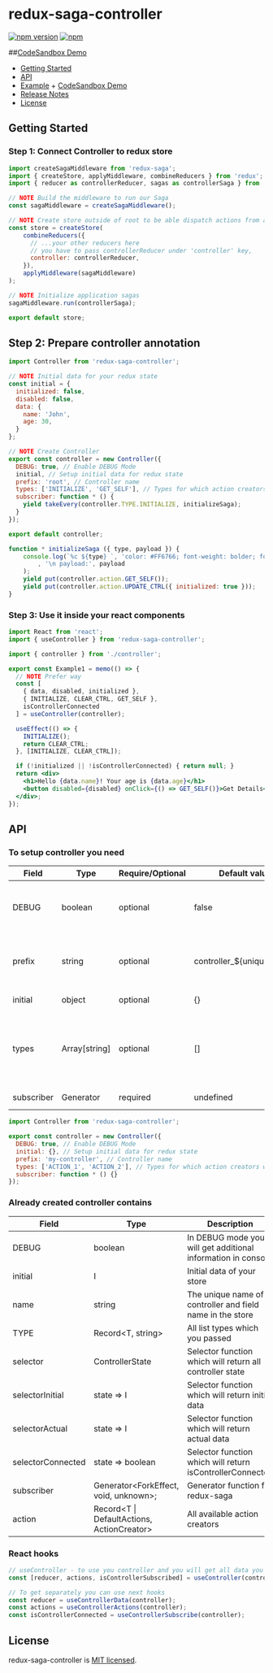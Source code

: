 # redux-saga-controller

[![npm version](https://img.shields.io/npm/v/redux-saga-controller.svg)](https://www.npmjs.com/package/redux-saga-controller)
[![npm](https://img.shields.io/npm/dm/redux-saga-controller.svg)](https://www.npmjs.com/package/redux-saga-controller)

##[CodeSandbox Demo](https://codesandbox.io/s/redux-saga-controller031-sjc5r)

- [Getting Started](#getting-started)
- [API](#api)
- [Example](./tree/master/example) + [CodeSandbox Demo](https://codesandbox.io/s/redux-saga-controller031-sjc5r)
- [Release Notes](./releases)
- [License](#license)

## Getting Started

### Step 1: Connect Controller to redux store

```js
import createSagaMiddleware from 'redux-saga';
import { createStore, applyMiddleware, combineReducers } from 'redux';
import { reducer as controllerReducer, sagas as controllerSaga } from 'redux-saga-controller';

// NOTE Build the middleware to run our Saga
const sagaMiddleware = createSagaMiddleware();

// NOTE Create store outside of root to be able dispatch actions from anywhere!
const store = createStore(
    combineReducers({
      // ...your other reducers here
      // you have to pass controllerReducer under 'controller' key,
      controller: controllerReducer,
    }),
    applyMiddleware(sagaMiddleware)
);

// NOTE Initialize application sagas
sagaMiddleware.run(controllerSaga);

export default store;
```

## Step 2: Prepare controller annotation

```js
import Controller from 'redux-saga-controller';

// NOTE Initial data for your redux state
const initial = {
  initialized: false,
  disabled: false,
  data: {
    name: 'John',
    age: 30,
  }
};

// NOTE Create Controller
export const controller = new Controller({
  DEBUG: true, // Enable DEBUG Mode
  initial, // Setup initial data for redux state
  prefix: 'root', // Controller name
  types: ['INITIALIZE', 'GET_SELF'], // Types for which action creators will be generated
  subscriber: function * () {
    yield takeEvery(controller.TYPE.INITIALIZE, initializeSaga);
  }
});

export default controller;

function * initializeSaga ({ type, payload }) {
    console.log(`%c ${type} `, 'color: #FF6766; font-weight: bolder; font-size: 12px;'
        , '\n payload:', payload
    );
    yield put(controller.action.GET_SELF());
    yield put(controller.action.UPDATE_CTRL({ initialized: true }));
}
```

### Step 3: Use it inside your react components

```jsx harmony
import React from 'react';
import { useController } from 'redux-saga-controller';

import { controller } from './controller';

export const Example1 = memo(() => {
  // NOTE Prefer way
  const [
    { data, disabled, initialized },
    { INITIALIZE, CLEAR_CTRL, GET_SELF },
    isControllerConnected
  ] = useController(controller);

  useEffect(() => {
    INITIALIZE();
    return CLEAR_CTRL;
  }, [INITIALIZE, CLEAR_CTRL]);

  if (!initialized || !isControllerConnected) { return null; }
  return <div>
    <h1>Hello {data.name}! Your age is {data.age}</h1>
    <button disabled={disabled} onClick={() => GET_SELF()}>Get Details</button>
  </div>;
});
```

## API

### To setup controller you need

| Field      | Type          | Require/Optional | Default value              | Description                                                                              |
|------------|---------------|------------------|----------------------------|------------------------------------------------------------------------------------------|
| DEBUG      | boolean       | optional         | false                      | In DEBUG mode you will get additional information in console                             |
| prefix     | string        | optional         | controller_${unique_index} | The unique name of controller and field name in the store                                |
| initial    | object        | optional         | {}                         | Initial data of your store                                                               |
| types      | Array[string] | optional         | []                         | All list types which you need (Actions for these types will be generated automatically)  |
| subscriber | Generator     | required         | undefined                  | Redux-saga subscriber                                                                    |

```js
import Controller from 'redux-saga-controller';

export const controller = new Controller({
  DEBUG: true, // Enable DEBUG Mode
  initial: {}, // Setup initial data for redux state
  prefix: 'my-controller', // Controller name
  types: ['ACTION_1', 'ACTION_2'], // Types for which action creators will be generated
  subscriber: function * () {}
});
```

### Already created controller contains

| Field             | Type                                                  | Description                                                  |
|-------------------|-------------------------------------------------------|--------------------------------------------------------------|
| DEBUG             | boolean                                               | In DEBUG mode you will get additional information in console |
| initial           | I                                                     | Initial data of your store                                   |
| name              | string                                                | The unique name of controller and field name in the store    |
| TYPE              | Record<T, string>                                     | All list types which you passed                              |
| selector          | ControllerState<I>                                    | Selector function which will return all controller state     |
| selectorInitial   | state => I                                            | Selector function which will return initial data             |
| selectorActual    | state => I                                            | Selector function which will return actual data              |
| selectorConnected | state => boolean                                      | Selector function which will return isControllerConnected    |
| subscriber        | Generator<ForkEffect<never>, void, unknown>;          | Generator function for redux-saga                            |
| action            | Record<T \| DefaultActions, ActionCreator<AnyAction>> | All available action creators                                |

### React hooks 

```js
// useController - to use you controller and you will get all data you need
const [reducer, actions, isControllerSubscribed] = useController(controller);

// To get separately you can use next hooks
const reducer = useControllerData(controller);
const actions = useControllerActions(controller);
const isControllerConnected = useControllerSubscribe(controller);
```

## License

redux-saga-controller is [MIT licensed](./LICENSE).


